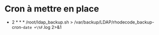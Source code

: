 # Cron à mettre en place
* 2 * * * /root/ldap_backup.sh > /var/backup/LDAP/rhodecode_backup-cron-`date +\%F`.log 2>&1